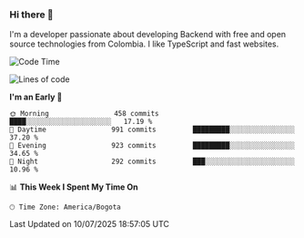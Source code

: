 ### Hi there 👋

I'm a developer passionate about developing Backend with free and open source technologies from Colombia. I like TypeScript and fast websites.

<!--START_SECTION:waka-->
![Code Time](http://img.shields.io/badge/Code%20Time-5%2C613%20hrs%2022%20mins-blue)

![Lines of code](https://img.shields.io/badge/From%20Hello%20World%20I%27ve%20Written-5.3%20million%20lines%20of%20code-blue)

**I'm an Early 🐤** 

```text
🌞 Morning                458 commits         ████░░░░░░░░░░░░░░░░░░░░░   17.19 % 
🌆 Daytime                991 commits         █████████░░░░░░░░░░░░░░░░   37.20 % 
🌃 Evening                923 commits         █████████░░░░░░░░░░░░░░░░   34.65 % 
🌙 Night                  292 commits         ███░░░░░░░░░░░░░░░░░░░░░░   10.96 % 
```


📊 **This Week I Spent My Time On** 

```text
🕑︎ Time Zone: America/Bogota
```


 Last Updated on 10/07/2025 18:57:05 UTC
<!--END_SECTION:waka-->
